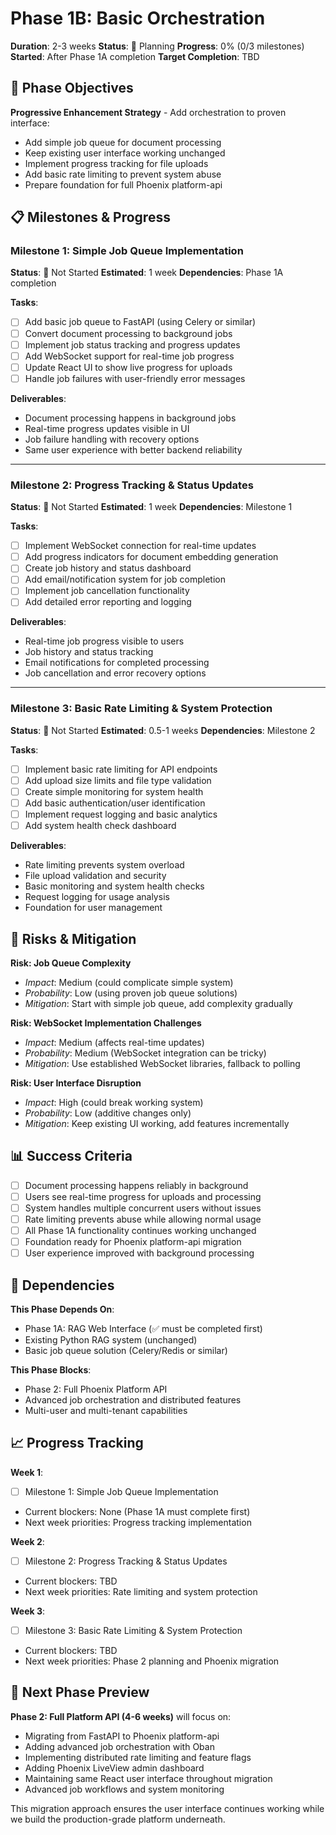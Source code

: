 # Phase 1B: Basic Orchestration

**Duration**: 2-3 weeks
**Status**: 🔲 Planning
**Progress**: 0% (0/3 milestones)
**Started**: After Phase 1A completion
**Target Completion**: TBD

## 🎯 Phase Objectives

**Progressive Enhancement Strategy** - Add orchestration to proven interface:
- Add simple job queue for document processing
- Keep existing user interface working unchanged
- Implement progress tracking for file uploads
- Add basic rate limiting to prevent system abuse
- Prepare foundation for full Phoenix platform-api

## 📋 Milestones & Progress

### Milestone 1: Simple Job Queue Implementation
**Status**: 🔲 Not Started
**Estimated**: 1 week
**Dependencies**: Phase 1A completion

**Tasks**:
- [ ] Add basic job queue to FastAPI (using Celery or similar)
- [ ] Convert document processing to background jobs
- [ ] Implement job status tracking and progress updates
- [ ] Add WebSocket support for real-time job progress
- [ ] Update React UI to show live progress for uploads
- [ ] Handle job failures with user-friendly error messages

**Deliverables**:
- Document processing happens in background jobs
- Real-time progress updates visible in UI
- Job failure handling with recovery options
- Same user experience with better backend reliability

---

### Milestone 2: Progress Tracking & Status Updates
**Status**: 🔲 Not Started
**Estimated**: 1 week
**Dependencies**: Milestone 1

**Tasks**:
- [ ] Implement WebSocket connection for real-time updates
- [ ] Add progress indicators for document embedding generation
- [ ] Create job history and status dashboard
- [ ] Add email/notification system for job completion
- [ ] Implement job cancellation functionality
- [ ] Add detailed error reporting and logging

**Deliverables**:
- Real-time job progress visible to users
- Job history and status tracking
- Email notifications for completed processing
- Job cancellation and error recovery options

---

### Milestone 3: Basic Rate Limiting & System Protection
**Status**: 🔲 Not Started
**Estimated**: 0.5-1 weeks
**Dependencies**: Milestone 2

**Tasks**:
- [ ] Implement basic rate limiting for API endpoints
- [ ] Add upload size limits and file type validation
- [ ] Create simple monitoring for system health
- [ ] Add basic authentication/user identification
- [ ] Implement request logging and basic analytics
- [ ] Add system health check dashboard

**Deliverables**:
- Rate limiting prevents system overload
- File upload validation and security
- Basic monitoring and system health checks
- Request logging for usage analysis
- Foundation for user management

## 🚧 Risks & Mitigation

**Risk: Job Queue Complexity**
- *Impact*: Medium (could complicate simple system)
- *Probability*: Low (using proven job queue solutions)
- *Mitigation*: Start with simple job queue, add complexity gradually

**Risk: WebSocket Implementation Challenges**
- *Impact*: Medium (affects real-time updates)
- *Probability*: Medium (WebSocket integration can be tricky)
- *Mitigation*: Use established WebSocket libraries, fallback to polling

**Risk: User Interface Disruption**
- *Impact*: High (could break working system)
- *Probability*: Low (additive changes only)
- *Mitigation*: Keep existing UI working, add features incrementally

## 📊 Success Criteria

- [ ] Document processing happens reliably in background
- [ ] Users see real-time progress for uploads and processing
- [ ] System handles multiple concurrent users without issues
- [ ] Rate limiting prevents abuse while allowing normal usage
- [ ] All Phase 1A functionality continues working unchanged
- [ ] Foundation ready for Phoenix platform-api migration
- [ ] User experience improved with background processing

## 🔗 Dependencies

**This Phase Depends On**:
- Phase 1A: RAG Web Interface (✅ must be completed first)
- Existing Python RAG system (unchanged)
- Basic job queue solution (Celery/Redis or similar)

**This Phase Blocks**:
- Phase 2: Full Phoenix Platform API
- Advanced job orchestration and distributed features
- Multi-user and multi-tenant capabilities

## 📈 Progress Tracking

**Week 1**:
- [ ] Milestone 1: Simple Job Queue Implementation
- Current blockers: None (Phase 1A must complete first)
- Next week priorities: Progress tracking implementation

**Week 2**:
- [ ] Milestone 2: Progress Tracking & Status Updates
- Current blockers: TBD
- Next week priorities: Rate limiting and system protection

**Week 3**:
- [ ] Milestone 3: Basic Rate Limiting & System Protection
- Current blockers: TBD
- Next week priorities: Phase 2 planning and Phoenix migration

## 🔄 Next Phase Preview

**Phase 2: Full Platform API (4-6 weeks)** will focus on:
- Migrating from FastAPI to Phoenix platform-api
- Adding advanced job orchestration with Oban
- Implementing distributed rate limiting and feature flags
- Adding Phoenix LiveView admin dashboard
- Maintaining same React user interface throughout migration
- Advanced job workflows and system monitoring

This migration approach ensures the user interface continues working while we build the production-grade platform underneath.
